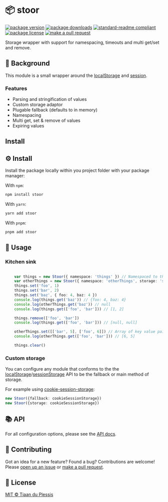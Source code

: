 
# 📦 stoor
[![package version](https://img.shields.io/npm/v/stoor.svg?style=flat-square)](https://npmjs.org/package/stoor)
[![package downloads](https://img.shields.io/npm/dm/stoor.svg?style=flat-square)](https://npmjs.org/package/stoor)
[![standard-readme compliant](https://img.shields.io/badge/readme%20style-standard-brightgreen.svg?style=flat-square)](https://github.com/RichardLitt/standard-readme)
[![package license](https://img.shields.io/npm/l/stoor.svg?style=flat-square)](https://npmjs.org/package/stoor)
[![make a pull request](https://img.shields.io/badge/PRs-welcome-brightgreen.svg?style=flat-square)](http://makeapullrequest.com)

Storage wrapper with support for namespacing, timeouts and multi get/set and remove.

## 👀 Background

This module is a small wrapper around the [localStorage](https://developer.mozilla.org/en/docs/Web/API/Window/localStorage) and [session](https://developer.mozilla.org/en-US/docs/Web/API/Window/sessionStorage).

### Features

- Parsing and stringification of values
- Custom storage adaptor
- Plugable fallback (defaults to in memory)
- Namespacing
- Multi get, set & remove of values
- Expiring values

## Install

## ⚙️ Install

Install the package locally within you project folder with your package manager:

With `npm`:
```sh
npm install stoor
```

With `yarn`:
```sh
yarn add stoor
```

With `pnpm`:
```sh
pnpm add stoor
```

## 📖 Usage

### Kitchen sink

```ts

	var things = new Stoor({ namespace: 'things' }) // Namespaced to things and uses local storage
	var otherThings = new Stoor({ namespace: 'otherThings', storage: 'session' }) // Namespaced to other things and uses Session storage
	things.set('foo', 1)
	things.set('bar', 2)
	things.set('baz', { foo: 4, baz: 4 })
	console.log(things.get('baz')) // {foo: 4, baz: 4}
	console.log(otherThings.get('baz')) // null
	console.log(things.get(['foo', 'bar'])) // [1, 2]

	things.remove(['foo', 'bar'])
	console.log(things.get(['foo', 'bar'])) // [null, null]

	otherThings.set([['bar', 5], ['foo', 6]]) // Array of key value pairs to multi set
	console.log(otherThings.get(['foo', 'bar'])) // [6, 5]

	things.clear()
```

### Custom storage

You can configure any module that conforms to the the [localStorage](https://developer.mozilla.org/en/docs/Web/API/Window/localStorage)/[sessionStorage](https://developer.mozilla.org/en-US/docs/Web/API/Window/sessionStorage) API to be the fallback or main method of storage.


For example using [cookie-session-storage](https://github.com/tiaanduplessis/cookie-session-storage):

```ts
new Stoor({fallback: cookieSessionStorage})
new Stoor({storage: cookieSessionStorage})
```

## 📚 API

For all configuration options, please see the [API docs](https://paka.dev/npm/stoor).

## 💬 Contributing

Got an idea for a new feature? Found a bug? Contributions are welcome! Please [open up an issue](https://github.com/tiaanduplessis/stoor/issues) or [make a pull request](https://makeapullrequest.com/).

## 🪪 License

[MIT © Tiaan du Plessis](./LICENSE)
    